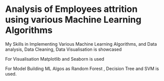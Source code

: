 # Analysis of Employees attrition using various Machine Learning Algorithms

My Skills in Implementing Various Machine Learning Algorithms, and Data analysis, Data Cleaning, Data Visualisation is showcased

For Visualisation Matplotlib and Seaborn is used 

For Model Building ML Algos as Random Forest , Decision Tree and SVM is used.
